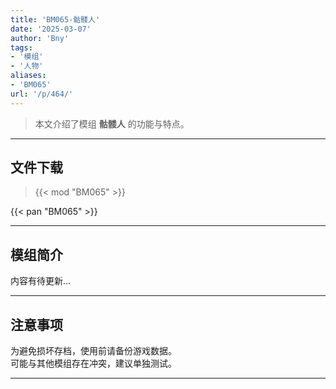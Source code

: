 ```yaml
---
title: 'BM065-骷髅人'
date: '2025-03-07'
author: 'Bny'
tags:
- '模组'
- '人物'
aliases:
- 'BM065'
url: '/p/464/'
---
```


> 本文介绍了模组 **骷髅人** 的功能与特点。

---

## 文件下载  

> {{< mod "BM065" >}}  

{{< pan "BM065" >}}  

---

## 模组简介

>  
内容有待更新...  

---

## 注意事项

>  
为避免损坏存档，使用前请备份游戏数据。  
可能与其他模组存在冲突，建议单独测试。  

---

